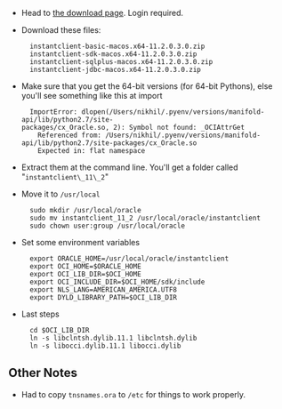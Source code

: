 * Head to [the download page](http://www.oracle.com/technetwork/topics/intel-macsoft-096467.html). 
    Login required.
* Download these files:

        instantclient-basic-macos.x64-11.2.0.3.0.zip  
        instantclient-sdk-macos.x64-11.2.0.3.0.zip  
        instantclient-sqlplus-macos.x64-11.2.0.3.0.zip  
        instantclient-jdbc-macos.x64-11.2.0.3.0.zip

* Make sure that you get the 64-bit versions (for 64-bit Pythons),
    else you'll see something like this at import

        ImportError: dlopen(/Users/nikhil/.pyenv/versions/manifold-api/lib/python2.7/site-packages/cx_Oracle.so, 2): Symbol not found: _OCIAttrGet  
          Referenced from: /Users/nikhil/.pyenv/versions/manifold-api/lib/python2.7/site-packages/cx_Oracle.so  
          Expected in: flat namespace

* Extract them at the command line. You'll get a folder called
    "`instantclient\_11\_2`"
* Move it to `/usr/local`

        sudo mkdir /usr/local/oracle  
        sudo mv instantclient_11_2 /usr/local/oracle/instantclient  
        sudo chown user:group /usr/local/oracle

* Set some environment variables

        export ORACLE_HOME=/usr/local/oracle/instantclient  
        export OCI_HOME=$ORACLE_HOME  
        export OCI_LIB_DIR=$OCI_HOME  
        export OCI_INCLUDE_DIR=$OCI_HOME/sdk/include  
        export NLS_LANG=AMERICAN_AMERICA.UTF8  
        export DYLD_LIBRARY_PATH=$OCI_LIB_DIR

* Last steps

        cd $OCI_LIB_DIR  
        ln -s libclntsh.dylib.11.1 libclntsh.dylib  
        ln -s libocci.dylib.11.1 libocci.dylib

Other Notes
-----------

* Had to copy `tnsnames.ora` to `/etc` for things to work properly.
